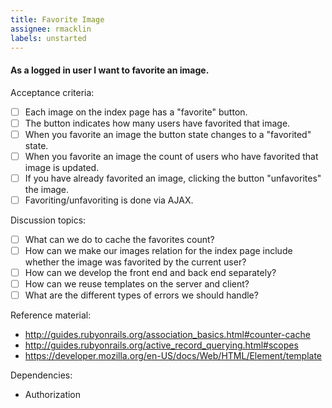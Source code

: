 ```yaml
---
title: Favorite Image
assignee: rmacklin
labels: unstarted
---
```


#### As a logged in user I want to favorite an image.

Acceptance criteria:
- [ ] Each image on the index page has a "favorite" button.
- [ ] The button indicates how many users have favorited that image.
- [ ] When you favorite an image the button state changes to a "favorited"
  state.
- [ ] When you favorite an image the count of users who have favorited that
  image is updated.
- [ ] If you have already favorited an image, clicking the button "unfavorites"
  the image.
- [ ] Favoriting/unfavoriting is done via AJAX.

Discussion topics:
- [ ] What can we do to cache the favorites count?
- [ ] How can we make our images relation for the index page include whether
  the image was favorited by the current user?
- [ ] How can we develop the front end and back end separately?
- [ ] How can we reuse templates on the server and client?
- [ ] What are the different types of errors we should handle?

Reference material:
- http://guides.rubyonrails.org/association_basics.html#counter-cache
- http://guides.rubyonrails.org/active_record_querying.html#scopes
- https://developer.mozilla.org/en-US/docs/Web/HTML/Element/template

Dependencies:
- Authorization
